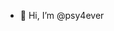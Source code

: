 - 👋 Hi, I’m @psy4ever
  
<!---
psy4ever/psy4ever is a ✨ special ✨ repository because its `README.md` (this file) appears on your GitHub profile.
You can click the Preview link to take a look at your changes.
--->
